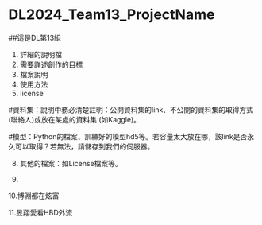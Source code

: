 # DL2024_Team13_ProjectName


##這是DL第13組
1. 詳細的說明檔
2. 需要詳述創作的目標
3. 檔案說明
4. 使用方法
5. license



#資料集：說明中務必清楚註明：公開資料集的link、不公開的資料集的取得方式 (聯絡人)或放在某處的資料集 (如Kaggle)。

#模型：Python的檔案、訓練好的模型hd5等。若容量太大放在哪，該link是否永久可以取得？若無法，請儲存到我們的伺服器。

8. 其他的檔案：如License檔案等。

9. 

10.博淵都在炫富

11.昱翔愛看HBD外流
